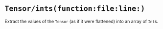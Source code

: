 # ``Tensor/ints(function:file:line:)``

Extract the values of the ``Tensor`` (as if it were flattened) into an array of `Int`s.